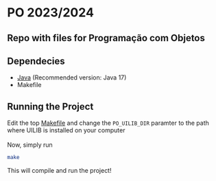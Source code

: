 # PO 2023/2024
## Repo with files for Programação com Objetos

## Dependecies
* [Java](openjdk.org/install) (Recommended version: Java 17)
* Makefile

## Running the Project
Edit the top [Makefile](Makefile) and change the `PO_UILIB_DIR` paramter to the path where UILIB is installed on your computer
<br></br>
Now, simply run
```bash
make
```
This will compile and run the project!
